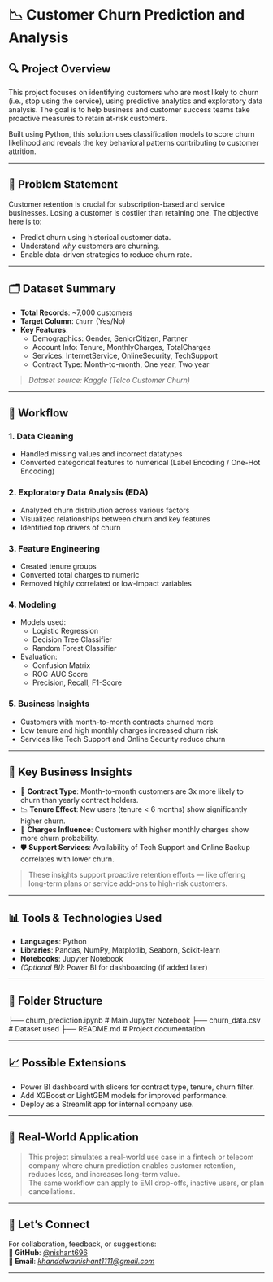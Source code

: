 # 📉 Customer Churn Prediction and Analysis

## 🔍 Project Overview

This project focuses on identifying customers who are most likely to churn (i.e., stop using the service), using predictive analytics and exploratory data analysis. The goal is to help business and customer success teams take proactive measures to retain at-risk customers.

Built using Python, this solution uses classification models to score churn likelihood and reveals the key behavioral patterns contributing to customer attrition.

---

## 🧩 Problem Statement

Customer retention is crucial for subscription-based and service businesses. Losing a customer is costlier than retaining one. The objective here is to:
- Predict churn using historical customer data.
- Understand *why* customers are churning.
- Enable data-driven strategies to reduce churn rate.

---

## 🗂️ Dataset Summary

- **Total Records**: ~7,000 customers  
- **Target Column**: `Churn` (Yes/No)  
- **Key Features**:
  - Demographics: Gender, SeniorCitizen, Partner
  - Account Info: Tenure, MonthlyCharges, TotalCharges
  - Services: InternetService, OnlineSecurity, TechSupport
  - Contract Type: Month-to-month, One year, Two year

> *Dataset source: Kaggle (Telco Customer Churn)*

---

## 🧪 Workflow

### 1. Data Cleaning
- Handled missing values and incorrect datatypes
- Converted categorical features to numerical (Label Encoding / One-Hot Encoding)

### 2. Exploratory Data Analysis (EDA)
- Analyzed churn distribution across various factors
- Visualized relationships between churn and key features
- Identified top drivers of churn

### 3. Feature Engineering
- Created tenure groups
- Converted total charges to numeric
- Removed highly correlated or low-impact variables

### 4. Modeling
- Models used: 
  - Logistic Regression
  - Decision Tree Classifier
  - Random Forest Classifier
- Evaluation:
  - Confusion Matrix
  - ROC-AUC Score
  - Precision, Recall, F1-Score

### 5. Business Insights
- Customers with month-to-month contracts churned more
- Low tenure and high monthly charges increased churn risk
- Services like Tech Support and Online Security reduce churn

---

## 🧠 Key Business Insights

- 📌 **Contract Type**: Month-to-month customers are 3x more likely to churn than yearly contract holders.
- 📉 **Tenure Effect**: New users (tenure < 6 months) show significantly higher churn.
- 💸 **Charges Influence**: Customers with higher monthly charges show more churn probability.
- 🛡️ **Support Services**: Availability of Tech Support and Online Backup correlates with lower churn.

> These insights support proactive retention efforts — like offering long-term plans or service add-ons to high-risk customers.

---

## 📊 Tools & Technologies Used

- **Languages**: Python  
- **Libraries**: Pandas, NumPy, Matplotlib, Seaborn, Scikit-learn  
- **Notebooks**: Jupyter Notebook  
- *(Optional BI)*: Power BI for dashboarding (if added later)

---

## 📁 Folder Structure

├── churn_prediction.ipynb # Main Jupyter Notebook
├── churn_data.csv # Dataset used
├── README.md # Project documentation


---

## 📈 Possible Extensions

- Power BI dashboard with slicers for contract type, tenure, churn filter.
- Add XGBoost or LightGBM models for improved performance.
- Deploy as a Streamlit app for internal company use.

---

## 💼 Real-World Application

> This project simulates a real-world use case in a fintech or telecom company where churn prediction enables customer retention, reduces loss, and increases long-term value.  
> The same workflow can apply to EMI drop-offs, inactive users, or plan cancellations.

---

## 🤝 Let’s Connect

For collaboration, feedback, or suggestions:  
**🔗 GitHub**: [@nishant696](https://github.com/nishant696)  
**📧 Email**: *khandelwalnishant1111@gmail.com*

---

